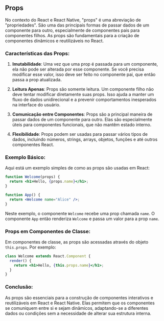 ## Props

No contexto do React e React Native, "props" é uma abreviação de "propriedades". São uma das principais formas de passar dados de um componente para outro, especialmente de componentes pais para componentes filhos. As props são fundamentais para a criação de componentes dinâmicos e reutilizáveis no React.

### Características das Props:

1. **Imutabilidade**: Uma vez que uma prop é passada para um componente, ela não pode ser alterada por esse componente. Se você precisa modificar esse valor, isso deve ser feito no componente pai, que então passa a prop atualizada.

2. **Leitura Apenas**: Props são somente leitura. Um componente filho não deve tentar modificar diretamente suas props. Isso ajuda a manter um fluxo de dados unidirecional e a prevenir comportamentos inesperados na interface do usuário.

3. **Comunicação entre Componentes**: Props são a principal maneira de passar dados de um componente para outro. Elas são especialmente úteis para componentes funcionais, que não mantêm estado interno.

4. **Flexibilidade**: Props podem ser usadas para passar vários tipos de dados, incluindo números, strings, arrays, objetos, funções e até outros componentes React.

### Exemplo Básico:

Aqui está um exemplo simples de como as props são usadas em React:

```jsx
function Welcome(props) {
  return <h1>Hello, {props.name}</h1>;
}

function App() {
  return <Welcome name="Alice" />;
}
```

Neste exemplo, o componente `Welcome` recebe uma prop chamada `name`. O componente `App` então renderiza `Welcome` e passa um valor para a prop `name`.

### Props em Componentes de Classe:

Em componentes de classe, as props são acessadas através do objeto `this.props`. Por exemplo:

```jsx
class Welcome extends React.Component {
  render() {
    return <h1>Hello, {this.props.name}</h1>;
  }
}
```

### Conclusão:

As props são essenciais para a construção de componentes interativos e reutilizáveis em React e React Native. Elas permitem que os componentes se comuniquem entre si e sejam dinâmicos, adaptando-se a diferentes dados ou condições sem a necessidade de alterar sua estrutura interna.